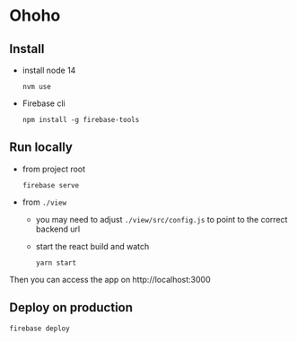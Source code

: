 # Ohoho

## Install

- install node 14

  `nvm use`

- Firebase cli

  `npm install -g firebase-tools`

## Run locally

- from project root

  `firebase serve`

- from `./view`

  - you may need to adjust `./view/src/config.js` to point to the correct backend url

  - start the react build and watch

    `yarn start`

Then you can access the app on http://localhost:3000

## Deploy on production

`firebase deploy`
